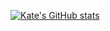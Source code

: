 [![Kate's GitHub stats](https://github-readme-stats.vercel.app/api?username=esborisova&show_icons=true&theme=radical&theme=radical)](https://github.com/anuraghazra/github-readme-stats)
